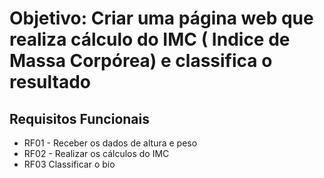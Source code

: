 # Objetivo: Criar uma página web que realiza cálculo do IMC ( Indice de Massa Corpórea) e classifica o resultado

## Requisitos Funcionais
- RF01 - Receber os dados de altura e peso
- RF02 - Realizar os cálculos do IMC
- RF03 Classificar o bio